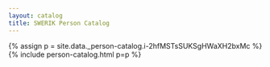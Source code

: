```yaml
---
layout: catalog
title: SWERIK Person Catalog
---
```

{% assign p = site.data._person-catalog.i-2hfMSTsSUKSgHWaXH2bxMc %}
{% include person-catalog.html p=p %}

